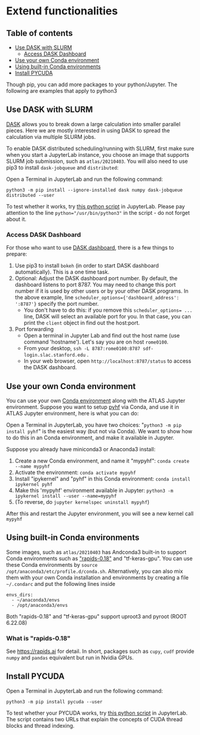 # Extend functionalities

## Table of contents
+ [Use DASK with SLURM](#use-dask-with-slurm)
    + [Access DASK Dashboard](#access-dask-dashboard)
+ [Use your own Conda environment](#use-your-own-conda-environment)
+ [Using built-in Conda environments](#using-built-in-conda-environments)
+ [Install PYCUDA](#install-pycuda)

Though pip, you can add more packages to your python/Jupyter. The following are examples that apply to python3

## Use DASK with SLURM

[DASK](https://docs.dask.org/en/latest/) allows you to break down a large calculation into smaller parallel pieces. Here we are mostly interested in using DASK to spread the calculation via multiple SLURM jobs.

To enable DASK distributed scheduling/running with SLURM, first make sure when you start a JupyterLab instance, you choose an image that supports SLURM job submission, such as `atlas/20210403`. You will also need to use pip3 to install `dask-jobqueue` and `distributed`:

Open a Terminal in JupyterLab and run the following command:

`python3 -m pip install --ignore-installed dask numpy dask-jobqueue distributed --user`

To test whether it works, try [this python script](dask.slurm.test.py.txt) in JupyterLab. Please pay attention to the line `python="/usr/bin/python3"` in the script - do not forget about it. 

### Access DASK Dashboard

For those who want to use [DASK dashboard](https://docs.dask.org/en/latest/diagnostics-distributed.html), there is a few 
things to prepare: 

1. Use pip3 to install `bokeh` (in order to start DASK dashboard automatically). This is a one time task.
2. Optional: Adjust the DASK dashboard port number. By default, the dashboard listens to port 8787. You may need to 
   change this port number if it is used by other users or by your other DASK programs. In the above example, line 
   `scheduler_options={'dashboard_address': ':8787'}` specify the port number.
    * You don't have to do this: if you remove this `scheduler_options= ...` line, DASK will select an available port for 
      you. In that case, you can print the `client` object in find out the host:port. 
3. Port forwarding
    * Open a terminal in Jupyter Lab and find out the host name (use command 'hostname'). Let's say you are on host 
      `rome0100`.
    * From your desktop, `ssh -L 8787:rome0100:8787 sdf-login.slac.stanford.edu` .
    * In your web browser, open `http://localhost:8787/status` to access the DASK dashboard.

## Use your own Conda environment 

You can use your own [Conda environment](https://conda.io/projects/conda/en/latest/user-guide/install/linux.html#) along with the ATLAS Jupyter environment. Suppose you want to setup
[pyhf](https://github.com/scikit-hep/pyhf) via Conda, and use it in ATLAS Jupyter environment, here is what you can do:

Open a Terminal in JupyterLab, you have two choices: "`python3 -m pip install pyhf`" is the easiest way (but not via Conda). We want to show how to do this in an Conda environment, and make it available in Jupyter. 

Suppose you already have miniconda3 or Anaconda3 install:

1. Create a new Conda environment, and name it "mypyhf": `conda create --name mypyhf`
2. Activate the environment: `conda activate mypyhf`
3. Install "ipykernel" and "pyhf" in this Conda environment: `conda install ipykernel pyhf`
4. Make this 'mypyhf' environment available in Jupyter: `python3 -m ipykernel install --user --name=mypyhf`
5. (To reverse, do `jupyter kernelspec uninstall mypyhf`)

After this and restart the Jupyter environment, you will see a new kernel call `mypyhf`

## Using built-in Conda environments

Some images, such as `atlas/20210403` has Andconda3 built-in to support Conda environments such as
["rapids-0.18"](https://rapids.ai/start.html) and "tf-keras-gpu". You can use these Conda environments by
`source /opt/anaconda3/etc/profile.d/conda.sh`. Alternatively, you can also mix them with your own Conda 
installation and environments by creating a file `~/.condarc` and put the following lines inside
```
envs_dirs:
  - ~/anaconda3/envs
  - /opt/anaconda3/envs
```

Both "rapids-0.18" and "tf-keras-gpu" support uproot3 and pyroot (ROOT 6.22.08)

### What is "rapids-0.18"
See https://rapids.ai for detail. In short, packages such as `cupy`, `cudf` provide `numpy` and `pandas`
equivalent but run in Nvidia GPUs.

## Install PYCUDA

Open a Terminal in JupyterLab and run the following command:

`python3 -m pip install pycuda --user`

To test whether your PYCUDA works, try [this python script](pycuda.test.py.txt) in JupyterLab. The script contains two URLs that explain the concepts of CUDA thread blocks and thread indexing.

